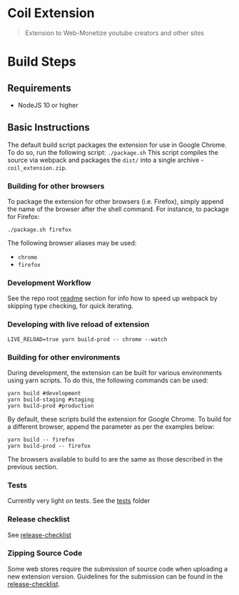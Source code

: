 # Coil Extension

> Extension to Web-Monetize youtube creators and other sites

# Build Steps

## Requirements

- NodeJS 10 or higher

## Basic Instructions

The default build script packages the extension for use in Google Chrome.
To do so, run the following script:
`./package.sh`
This script compiles the source via webpack and packages the `dist/` into a single archive - `coil_extension.zip`.

### Building for other browsers

To package the extension for other browsers (i.e. Firefox), simply append the name of the browser after the shell command.
For instance, to package for Firefox:

```
./package.sh firefox
```

The following browser aliases may be used:

- `chrome`
- `firefox`

### Development Workflow

See the repo root [readme](../../README.md) section for info how to speed up
webpack by skipping type checking, for quick iterating.

### Developing with live reload of extension

```
LIVE_RELOAD=true yarn build-prod -- chrome --watch
```

### Building for other environments

During development, the extension can be built for various environments using yarn scripts.
To do this, the following commands can be used:

```
yarn build #development
yarn build-staging #staging
yarn build-prod #production
```

By default, these scripts build the extension for Google Chrome.
To build for a different browser, append the parameter as per the examples below:

```
yarn build -- firefox
yarn build-prod -- firefox
```

The browsers available to build to are the same as those described in the previous section.

### Tests

Currently very light on tests. See the [tests](test) folder

### Release checklist

See [release-checklist](./docs/release-checklist.md)

### Zipping Source Code

Some web stores require the submission of source code when uploading a new extension version.
Guidelines for the submission can be found in the [release-checklist](./docs/release-checklist.md#zipping-extension-source-files).
